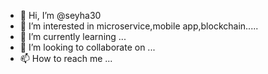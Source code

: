 - 👋 Hi, I’m @seyha30
- 👀 I’m interested in microservice,mobile app,blockchain.....
- 🌱 I’m currently learning ...
- 💞️ I’m looking to collaborate on ...
- 📫 How to reach me ...

<!---
seyha30/seyha30 is a ✨ special ✨ repository because its `README.md` (this file) appears on your GitHub profile.
You can click the Preview link to take a look at your changes.
--->
